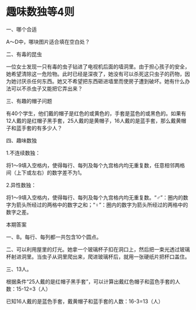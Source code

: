 # 趣味数独等4则

一、哪个合适 

A～D中，哪块图片适合填在空白处？ 

二、有毒的昆虫 

一位女士发现一只有毒的虫子钻进了电视机后面的墙洞里。由于担心孩子的安全，她希望清除这一危险物。此时已经是深夜了，她没有可以杀死这只虫子的药物，因为她讨厌杀任何东西。她又不希望把东西砸进墙里而使房子遭到破坏。她有什么办法可以不杀虫子又能把它弄出来？ 

三、有趣的帽子问题 

有40个学生，他们戴的帽子是红色的或黄色的，手套是蓝色的或黑色的。如果有12人戴的是红帽子黑手套，25人戴的是黄帽子，16人戴的是蓝手套，那么戴黄帽子和蓝手套的有多少人？ 

四、趣味数独 

1.不连续数独： 

将1～9填入空格内，使得每行、每列及每个九宫格内均无重复数，任意相邻两格间（上下或左右）的数字差不为1。 

2.异性数独： 

将1～9填入空格内，使得每行、每列及每个九宫格内均无重复数。“♂”：圈内的数字为箭头所经过的两格中的数字之和；“♀”：圈内的数字为箭头所经过的两格中的数字之差。 

本期答案 

一、B。每行、每列都一共包含10个圆点。 

二、可以利用屋里的灯光。她拿一个玻璃杯子扣在洞口上，然后把一束光透过玻璃杯射进洞里。当虫子从洞里爬出来，爬进玻璃杯后，就用一张硬纸片把杯口盖住。 

三、13人。 

根据条件“25人戴的是红帽子黑手套”，可以计算出戴红色帽子和蓝色手套的人数：15-12=3（人） 

已知16人戴的是蓝色手套，戴黄帽子和蓝手套的人数：16-3=13（人）